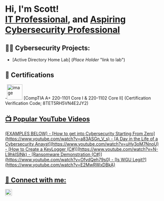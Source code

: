 <h1>Hi, I'm Scott! <br/><a href="https://github.com/ScottVan1">IT Professional</a>, and <a href="https://www.linkedin.com/in/scottvan">Aspiring Cybersecurity Professional</a>

<h2>👨‍💻 Cybersecurity Projects:</h2>

 - [Active Directory Home Lab] (*Place Holder* "link to lab")

<h2>📄 Certifications</h2>

 -<img width="50" height="50" alt="image" src="https://github.com/user-attachments/assets/e3f1a28d-c52e-404e-beef-19cfab3187d9" />  [CompTIA A+ 220-1101 Core I & 220-1102 Core II] (Certification Verification Code; 8TET5RH5VN4E2JY2) <br/><a href="https://verify.comptia.org">
 

<h2>📺 Popular YouTube Videos</h2>
(EXAMPLES BELOW)
- [How to get into Cybersecurity Starting From Zero](https://www.youtube.com/watch?v=a83ASGn_V_s)
- [A Day in the Life of a Cybersecurity Anayst](https://www.youtube.com/watch?v=uHy3oM7NnoU)
- [How to Create a KeyLogger (C#)](https://www.youtube.com/watch?v=N-L9hklSlNk)
- [Ransomware Demonstration (C#)](https://www.youtube.com/watch?v=OfvdQeh79s0)
- [Is WGU Legit?](https://www.youtube.com/watch?v=E2MwRWxDBkA)

<h2> 🤳 Connect with me:</h2>


[<img align="left" alt="ScottVan1 | LinkedIn" width="22px" src="https://cdn.jsdelivr.net/npm/simple-icons@v3/icons/linkedin.svg" />][linkedin]


[linkedin]: https://linkedin.com/in/scottvan

<!--
**joshmadakor1/joshmadakor1** is a ✨ _special_ ✨ repository because its `README.md` (this file) appears on your GitHub profile.

Here are some ideas to get you started:

- 🔭 I’m currently working on ...
- 🌱 I’m currently learning ...
- 👯 I’m looking to collaborate on ...
- 🤔 I’m looking for help with ...
- 💬 Ask me about ...
- 📫 How to reach me: ...
- 😄 Pronouns: ...
- ⚡ Fun fact: ...
-->
